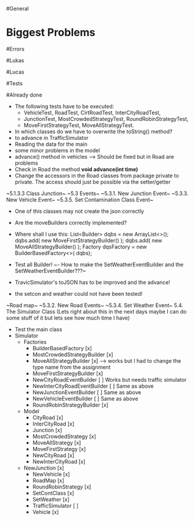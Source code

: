 #General

# Biggest Problems

#Errors

#Lukas

#Lucas

#Tests




#Already done
- The following tests have to be executed:
	- VehicleTest, RoadTest, CirtRoadTest, InterCityRoadTest,
	- JunctionTest, MostCrowdedStrategyTest, RoundRobinStrategyTest,
	- MoveFirstStrategyTest, MoveAllStrategyTest.
- In which classes do we have to overwrite the toString() method?
- to advance in TrafficSimulator
- Reading the data for the main
- some minor problems in the model
- advance() method in vehicles --> Should be fixed but in Road are problems
- Check in Road the method <b> void advance(int time) </b>
- Change the accessors in the Road classes from package private to private. The access should just be possible via the setter/getter

~5.1.3.3 Class Junction~
~5.3 Events~
~5.3.1. New Junction Event~
~5.3.3. New Vehicle Event~
~5.3.5. Set Contamination Class Event~
- One of this classes may not create the json correctly
- Are the moveBuilders correctly implemented?
- Where shall I use this: 
List<Builder<DequeuingStrategy>> dqbs = new ArrayList<>();
dqbs.add( new MoveFirstStrategyBuilder() );
dqbs.add( new MoveAllStrategyBuilder() );
Factory<DequeuingStrategy> dqsFactory = new BuilderBasedFactory<>(
dqbs);

- Test all Builder!
~- How to make the SetWeatherEventBuilder and the SetWeatherEventBuilder???~
- TravicSimulator's toJSON has to be improved and the advance!
- the setcon and weather could not have been tested!

~Road map~
~5.3.2. New Road Events~
~5.3.4. Set Weather Event~
5.4. The Simulator Class (Lets right about this in the next days maybe I can do some stuff of it but lets see how much time I have)
- Test the main class
- Simulator
	- Factories
		- BuilderBasedFactory 				[x] 
		- MostCrowdedStrategyBuilder		[x]
		- MoveAllStrategyBuilder			[x] --> works but I had to change the type name from the assignment
		- MoveFirstStrategyBuilder			[x] 
		- NewCityRoadEventBuilder			[ ] 	Works but needs traffic simulator
		- NewInterCityRoadEventBuilder		[ ] 	Same as above
		- NewJunctionEventBuilder			[ ] 	Same as above
		- NewVehicleEventBuilder			[ ] 	Same as above
		- RoundRobinStrategyBuilder			[x] 
	- Model
		- CityRoad 		 					[x]		
		- InterCityRoad						[x]
		- Junction							[x]
		- MostCrowdedStrategy				[x]
		- MoveAllStrategy					[x]
		- MoveFirstStrategy					[x]
		- NewCityRoad						[x]
		- NewInterCityRoad					[x]
	- NewJunction							[x]
		- NewVehicle						[x]
		- RoadMap							[x]
		- RoundRobinStrategy				[x]
		- SetContClass						[x]
		- SetWeather						[x]
		- TrafficSimulator					[ ]
		- Vehicle							[x]
		
		
		
		
